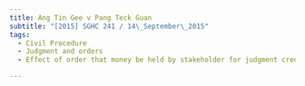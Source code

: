 ```yaml
---
title: Ang Tin Gee v Pang Teck Guan 
subtitle: "[2015] SGHC 241 / 14\_September\_2015"
tags:
  - Civil Procedure
  - Judgment and orders
  - Effect of order that money be held by stakeholder for judgment creditor’s benefit

---
```


